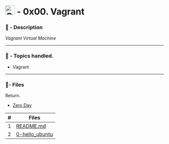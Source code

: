 
# <img  src="https://upload.wikimedia.org/wikipedia/commons/8/87/Vagrant.png"  alt="Git"  width="30"  height="30"> - 0x00. Vagrant

### 📖 - Description

_Vagrant Virtual Machine_

---

### 📝 - Topics handled.
* Vagrant

---

### :memo:- Files

Return.

* <a href="https://github.com/Sergioarg/holbertonschool-zero_day" rel="nofollow"> Zero Day</a>

#|Files
---|---
1|[README.md](./README.md)
2|[0-hello_ubuntu](./0-hello_ubuntu)
